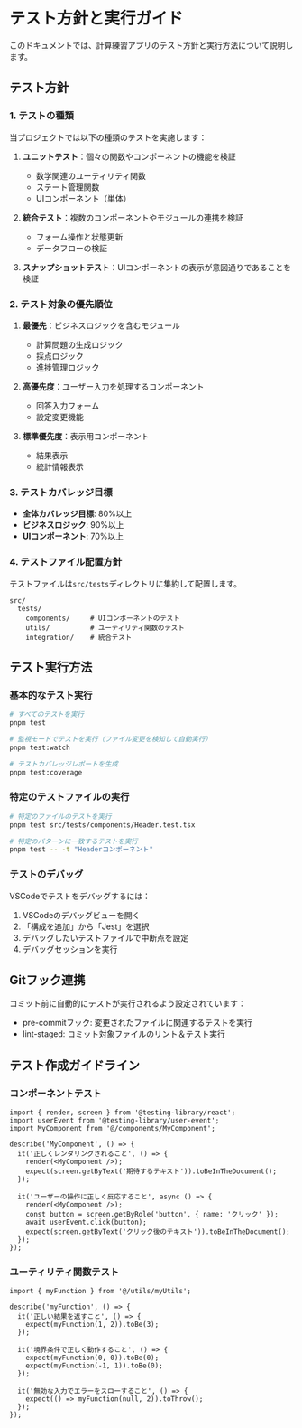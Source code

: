 # テスト方針と実行ガイド

このドキュメントでは、計算練習アプリのテスト方針と実行方法について説明します。

## テスト方針

### 1. テストの種類

当プロジェクトでは以下の種類のテストを実施します：

1. **ユニットテスト**：個々の関数やコンポーネントの機能を検証
   - 数学関連のユーティリティ関数
   - ステート管理関数
   - UIコンポーネント（単体）

2. **統合テスト**：複数のコンポーネントやモジュールの連携を検証
   - フォーム操作と状態更新
   - データフローの検証

3. **スナップショットテスト**：UIコンポーネントの表示が意図通りであることを検証

### 2. テスト対象の優先順位

1. **最優先**：ビジネスロジックを含むモジュール
   - 計算問題の生成ロジック
   - 採点ロジック
   - 進捗管理ロジック

2. **高優先度**：ユーザー入力を処理するコンポーネント
   - 回答入力フォーム
   - 設定変更機能

3. **標準優先度**：表示用コンポーネント
   - 結果表示
   - 統計情報表示

### 3. テストカバレッジ目標

- **全体カバレッジ目標**: 80%以上
- **ビジネスロジック**: 90%以上
- **UIコンポーネント**: 70%以上

### 4. テストファイル配置方針

テストファイルは`src/tests`ディレクトリに集約して配置します。

```
src/
  tests/
    components/     # UIコンポーネントのテスト
    utils/          # ユーティリティ関数のテスト
    integration/    # 統合テスト
```

## テスト実行方法

### 基本的なテスト実行

```bash
# すべてのテストを実行
pnpm test

# 監視モードでテストを実行（ファイル変更を検知して自動実行）
pnpm test:watch

# テストカバレッジレポートを生成
pnpm test:coverage
```

### 特定のテストファイルの実行

```bash
# 特定のファイルのテストを実行
pnpm test src/tests/components/Header.test.tsx

# 特定のパターンに一致するテストを実行
pnpm test -- -t "Headerコンポーネント"
```

### テストのデバッグ

VSCodeでテストをデバッグするには：

1. VSCodeのデバッグビューを開く
2. 「構成を追加」から「Jest」を選択
3. デバッグしたいテストファイルで中断点を設定
4. デバッグセッションを実行

## Gitフック連携

コミット前に自動的にテストが実行されるよう設定されています：

- pre-commitフック: 変更されたファイルに関連するテストを実行
- lint-staged: コミット対象ファイルのリント＆テスト実行

## テスト作成ガイドライン

### コンポーネントテスト

```tsx
import { render, screen } from '@testing-library/react';
import userEvent from '@testing-library/user-event';
import MyComponent from '@/components/MyComponent';

describe('MyComponent', () => {
  it('正しくレンダリングされること', () => {
    render(<MyComponent />);
    expect(screen.getByText('期待するテキスト')).toBeInTheDocument();
  });

  it('ユーザーの操作に正しく反応すること', async () => {
    render(<MyComponent />);
    const button = screen.getByRole('button', { name: 'クリック' });
    await userEvent.click(button);
    expect(screen.getByText('クリック後のテキスト')).toBeInTheDocument();
  });
});
```

### ユーティリティ関数テスト

```tsx
import { myFunction } from '@/utils/myUtils';

describe('myFunction', () => {
  it('正しい結果を返すこと', () => {
    expect(myFunction(1, 2)).toBe(3);
  });

  it('境界条件で正しく動作すること', () => {
    expect(myFunction(0, 0)).toBe(0);
    expect(myFunction(-1, 1)).toBe(0);
  });

  it('無効な入力でエラーをスローすること', () => {
    expect(() => myFunction(null, 2)).toThrow();
  });
});
```
